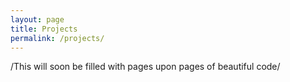 ```yaml
---
layout: page
title: Projects
permalink: /projects/
---
```


/This will soon be filled with pages upon pages of beautiful code/
